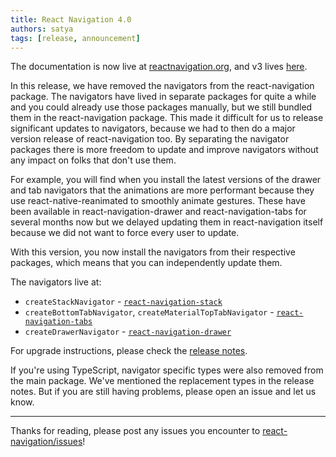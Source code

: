 ```yaml
---
title: React Navigation 4.0
authors: satya
tags: [release, announcement]
---
```


The documentation is now live at [reactnavigation.org](https://reactnavigation.org), and v3 lives [here](/docs/3.x/getting-started).

In this release, we have removed the navigators from the react-navigation package. The navigators have lived in separate packages for quite a while and you could already use those packages manually, but we still bundled them in the react-navigation package. This made it difficult for us to release significant updates to navigators, because we had to then do a major version release of react-navigation too. By separating the navigator packages there is more freedom to update and improve navigators without any impact on folks that don't use them.

<!--truncate-->

For example, you will find when you install the latest versions of the drawer and tab navigators that the animations are more performant because they use react-native-reanimated to smoothly animate gestures. These have been available in react-navigation-drawer and react-navigation-tabs for several months now but we delayed updating them in react-navigation itself because we did not want to force every user to update.

With this version, you now install the navigators from their respective packages, which means that you can independently update them.

The navigators live at:

- `createStackNavigator` - [`react-navigation-stack`](https://github.com/react-navigation/stack)
- `createBottomTabNavigator`, `createMaterialTopTabNavigator` - [`react-navigation-tabs`](https://github.com/react-navigation/tabs)
- `createDrawerNavigator` - [`react-navigation-drawer`](https://github.com/react-navigation/drawer)

For upgrade instructions, please check the [release notes](https://github.com/react-navigation/react-navigation/releases/tag/v4.0.0).

If you're using TypeScript, navigator specific types were also removed from the main package. We've mentioned the replacement types in the release notes. But if you are still having problems, please open an issue and let us know.

---

Thanks for reading, please post any issues you encounter to [react-navigation/issues](https://github.com/react-navigation/react-navigation/issues)!
